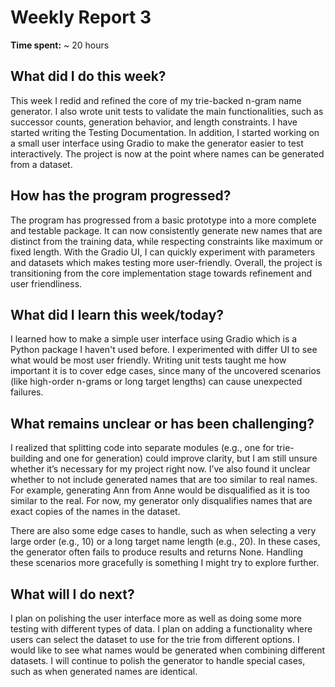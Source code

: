 # Weekly Report 3

**Time spent:** ~ 20 hours 

## What did I do this week?
This week I redid and refined the core of my trie-backed n-gram name generator. I also wrote unit tests to validate the main functionalities, such as successor counts, generation behavior, and length constraints. I have started writing the Testing Documentation. In addition, I started working on a small user interface using Gradio to make the generator easier to test interactively. The project is now at the point where names can be generated from a dataset.

## How has the program progressed?
The program has progressed from a basic prototype into a more complete and testable package. It can now consistently generate new names that are distinct from the training data, while respecting constraints like maximum or fixed length. With the Gradio UI, I can quickly experiment with parameters and datasets which makes testing more user-friendly. Overall, the project is transitioning from the core implementation stage towards refinement and user friendliness.

## What did I learn this week/today?
I learned how to make a simple user interface using Gradio which is a Python package I haven't used before. I experimented with differ UI to see what would be most user friendly.  Writing unit tests taught me how important it is to cover edge cases, since many of the uncovered scenarios (like high-order n-grams or long target lengths) can cause unexpected failures.

## What remains unclear or has been challenging?
I realized that splitting code into separate modules (e.g., one for trie-building and one for generation) could improve clarity, but I am still unsure whether it’s necessary for my project right now. I’ve also found it unclear whether to not include generated names that are too similar to real names. For example, generating Ann from Anne would be disqualified as it is too similar to the real. For now, my generator only disqualifies names that are exact copies of the names in the dataset.

There are also some edge cases to handle, such as when selecting a very large order (e.g., 10) or a long target name length (e.g., 20). In these cases, the generator often fails to produce results and returns None. Handling these scenarios more gracefully is something I might try to explore further.
 
## What will I do next?
I plan on polishing the user interface more as well as doing some more testing with different types of data. I plan on adding a functionality where users can select the dataset to use for the trie from different options. I would like to see what names would be generated when combining different datasets. I will continue to polish the generator to handle special cases, such as when generated names are identical.